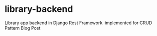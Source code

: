 # library-backend
Library app backend in Django Rest Framework. implemented for CRUD Pattern Blog Post
